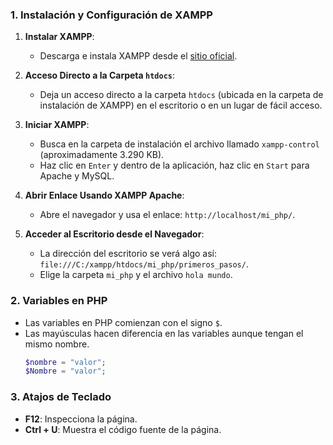 

### 1. Instalación y Configuración de XAMPP

1. **Instalar XAMPP**:
    - Descarga e instala XAMPP desde el [sitio oficial](https://www.apachefriends.org/index.html).

2. **Acceso Directo a la Carpeta `htdocs`**:
    - Deja un acceso directo a la carpeta `htdocs` (ubicada en la carpeta de instalación de XAMPP) en el escritorio o en un lugar de fácil acceso.

3. **Iniciar XAMPP**:
    - Busca en la carpeta de instalación el archivo llamado `xampp-control` (aproximadamente 3.290 KB).
    - Haz clic en `Enter` y dentro de la aplicación, haz clic en `Start` para Apache y MySQL.

4. **Abrir Enlace Usando XAMPP Apache**:
    - Abre el navegador y usa el enlace: `http://localhost/mi_php/`.

5. **Acceder al Escritorio desde el Navegador**:
    - La dirección del escritorio se verá algo así: `file:///C:/xampp/htdocs/mi_php/primeros_pasos/`.
    - Elige la carpeta `mi_php` y el archivo `hola mundo`.

### 2. Variables en PHP

- Las variables en PHP comienzan con el signo `$`.
- Las mayúsculas hacen diferencia en las variables aunque tengan el mismo nombre.
    ```php
    $nombre = "valor";
    $Nombre = "valor";
    ```

### 3. Atajos de Teclado

- **F12**: Inspecciona la página.
- **Ctrl + U**: Muestra el código fuente de la página.

